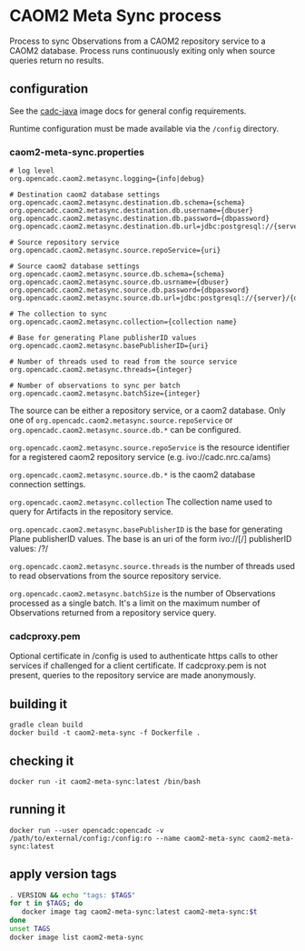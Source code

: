 # CAOM2 Meta Sync process

Process to sync Observations from a CAOM2 repository service
to a CAOM2 database. Process runs continuously exiting only
when source queries return no results.

## configuration

See the [cadc-java](https://github.com/opencadc/docker-base/tree/master/cadc-java)
image docs for general config requirements.

Runtime configuration must be made available via the `/config` directory.


### caom2-meta-sync.properties
```
# log level
org.opencadc.caom2.metasync.logging={info|debug}

# Destination caom2 database settings
org.opencadc.caom2.metasync.destination.db.schema={schema}
org.opencadc.caom2.metasync.destination.db.username={dbuser}
org.opencadc.caom2.metasync.destination.db.password={dbpassword}
org.opencadc.caom2.metasync.destination.db.url=jdbc:postgresql://{server}/{database}

# Source repository service
org.opencadc.caom2.metasync.source.repoService={uri}

# Source caom2 database settings
org.opencadc.caom2.metasync.source.db.schema={schema}
org.opencadc.caom2.metasync.source.db.usrname={dbuser}
org.opencadc.caom2.metasync.source.db.password={dbpassword}
org.opencadc.caom2.metasync.source.db.url=jdbc:postgresql://{server}/{database}

# The collection to sync
org.opencadc.caom2.metasync.collection={collection name}

# Base for generating Plane publisherID values
org.opencadc.caom2.metasync.basePublisherID={uri}

# Number of threads used to read from the source service
org.opencadc.caom2.metasync.threads={integer}

# Number of observations to sync per batch
org.opencadc.caom2.metasync.batchSize={integer}

```
The source can be either a repository service, or a caom2 database. Only one of 
`org.opencadc.caom2.metasync.source.repoService` or 
`org.opencadc.caom2.metasync.source.db.*` can be configured.

`org.opencadc.caom2.metasync.source.repoService` is the resource identifier for 
a registered caom2 repository service (e.g. ivo://cadc.nrc.ca/ams)

`org.opencadc.caom2.metasync.source.db.*` is the caom2 database connection settings.

`org.opencadc.caom2.metasync.collection` The collection name used to query
for Artifacts in the repository service.

`org.opencadc.caom2.metasync.basePublisherID` is the base for generating Plane 
publisherID values. The base is an uri of the form ivo://<authority>[/<path>]
publisherID values: <basePublisherID>/<collection>?<observationID>/<productID>

`org.opencadc.caom2.metasync.source.threads` is the number of threads used to
read observations from the source repository service.

`org.opencadc.caom2.metasync.batchSize` is the number of Observations 
processed as a single batch. It's a limit on the maximum number of 
Observations returned from a repository service query.


### cadcproxy.pem
Optional certificate in /config is used to authenticate https calls 
to other services if challenged for a client certificate. 
If cadcproxy.pem is not present, queries to the repository service 
are made anonymously.


## building it
```
gradle clean build
docker build -t caom2-meta-sync -f Dockerfile .
```

## checking it
```
docker run -it caom2-meta-sync:latest /bin/bash
```

## running it
```
docker run --user opencadc:opencadc -v /path/to/external/config:/config:ro --name caom2-meta-sync caom2-meta-sync:latest
```

## apply version tags
```bash
. VERSION && echo "tags: $TAGS" 
for t in $TAGS; do
   docker image tag caom2-meta-sync:latest caom2-meta-sync:$t
done
unset TAGS
docker image list caom2-meta-sync
```
